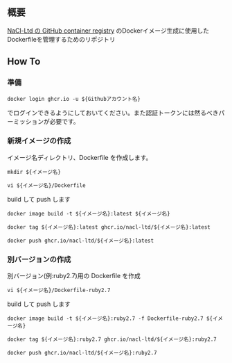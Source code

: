 ## 概要

[NaCl-Ltd の GitHub container registry](https://github.com/orgs/NaCl-Ltd/packages) のDockerイメージ生成に使用したDockerfileを管理するためのリポジトリ

## How To

### 準備

```
docker login ghcr.io -u ${Githubアカウント名}
```

でログインできるようにしておいてください。また認証トークンには然るべきパーミッションが必要です。

### 新規イメージの作成

イメージ名ディレクトリ、Dockerfile を作成します。

```
mkdir ${イメージ名}

vi ${イメージ名}/Dockerfile
```

build して push します

```
docker image build -t ${イメージ名}:latest ${イメージ名}

docker tag ${イメージ名}:latest ghcr.io/nacl-ltd/${イメージ名}:latest

docker push ghcr.io/nacl-ltd/${イメージ名}:latest
```

### 別バージョンの作成

別バージョン(例:ruby2.7)用の Dockerfile を作成

```
vi ${イメージ名}/Dockerfile-ruby2.7
```

build して push します

```
docker image build -t ${イメージ名}:ruby2.7 -f Dockerfile-ruby2.7 ${イメージ名}

docker tag ${イメージ名}:ruby2.7 ghcr.io/nacl-ltd/${イメージ名}:ruby2.7

docker push ghcr.io/nacl-ltd/${イメージ名}:ruby2.7
```
